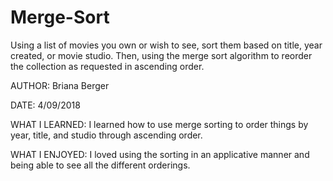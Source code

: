 # Merge-Sort
Using a list of movies you own or wish to see, sort them based on title, year created, or movie studio. Then, using the merge sort algorithm to reorder the collection as requested in ascending order.


AUTHOR: Briana Berger

DATE: 4/09/2018

WHAT I LEARNED: I learned how to use merge sorting to order things by year, title, and studio through ascending order.

WHAT I ENJOYED: I loved using the sorting in an applicative manner and being able to see all the different orderings. 

